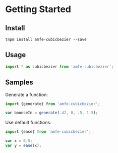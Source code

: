# Getting Started

## Install

```shell
tnpm install amfe-cubicbezier --save
```

## Usage

```javascript
import * as cubicbezier from 'amfe-cubicbezier';
```

## Samples

Generate a function:

```javascript
import {generate} from 'amfe-cubicbezier';

var bounceIn = generate(.42, 0, .5, 1.5);
```

Use default functions:

```javascript
import {ease} from 'amfe-cubicbezier';

var x = 0.5;
var y = ease(x);
```
